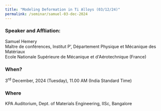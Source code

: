 ```yaml
---
title: "Modeling Deformation in Ti Alloys (03/12/24)"
permalink: /seminar/samuel-03-dec-2024
---
```

### Speaker and Affliation:
Samuel Hemery<br>
Maître de conférences, Institut P’, Département Physique et Mécanique des Matériaux<br>
Ecole Nationale Supérieure de Mécanique et d'Aérotechnique (France) 

### When?
3<sup>rd</sup> December, 2024 (Tuesday), 11.00 AM (India Standard Time)

### Where
KPA Auditorium, Dept. of Materials Engineering, IISc, Bangalore

